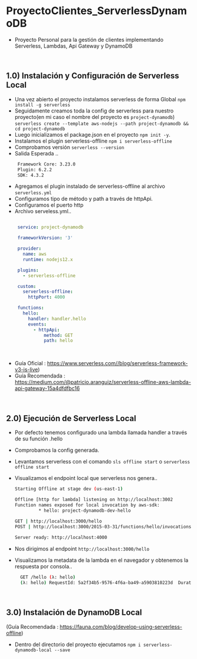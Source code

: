 # ProyectoClientes_ServerlessDynamoDB
* Proyecto Personal para la gestión de clientes implementando Serverless, Lambdas, Api Gateway y DynamoDB

</hr>

</br>   

## 1.0) Instalación y Configuración de Serverless Local
* Una vez abierto el proyecto instalamos  serverless de forma Global `npm install -g serverless`
* Seguidamente creamos toda la config de serverless para nuestro proyecto(en mi caso el nombre del proyecto es `project-dynamodb`) `serverless create --template aws-nodejs --path project-dynamodb && cd project-dynamodb`
* Luego inicializamos el package.json en el proyecto `npm init -y`.
* Instalamos el plugin serverless-offline `npm i serverless-offline`
* Comprobamos versión `serverless --version`
* Salida Esperada ..
   ``` bash
    Framework Core: 3.23.0
    Plugin: 6.2.2
    SDK: 4.3.2

   ```
* Agregamos el plugin instalado de serverless-offline al archivo `serverless.yml`
* Configuramos tipo de método y path a través de httpApi.
* Configuramos el puerto http 
* Archivo serveless.yml..
  ``` yml
  
   service: project-dynamodb

   frameworkVersion: '3'

   provider:
     name: aws
     runtime: nodejs12.x

   plugins:
     - serverless-offline 

   custom: 
     serverless-offline:
       httpPort: 4000   

   functions:
     hello:
       handler: handler.hello
       events:
         - httpApi:
             method: GET
             path: hello

  ``` 
   
  
</br>   

* Guía Oficial : https://www.serverless.com//blog/serverless-framework-v3-is-live)   
* Guía Recomendada : https://medium.com/@patricio.aranguiz/serverless-offline-aws-lambda-api-gateway-15a4dfdfbc16   
   
</br>

## 2.0) Ejecución de Serverless Local
* Por defecto tenemos configurado una lambda llamada handler a través de su función .hello
* Comprobamos la config generada.
* Levantamos serverless con el comando `sls offline start` o `serverless offline start`
* Visualizamos el endpoint local que serverless nos genera..

     ``` bash
     Starting Offline at stage dev (us-east-1)

   Offline [http for lambda] listening on http://localhost:3002
   Function names exposed for local invocation by aws-sdk:
              * hello: project-dynamodb-dev-hello
              
    GET | http://localhost:3000/hello   
    POST | http://localhost:3000/2015-03-31/functions/hello/invocations 
    
    Server ready: http://localhost:4000
  ``` 
  
* Nos dirigimos al endpoint `http://localhost:3000/hello`
* Visualizamos la metadata de la lambda en el navegador y obtenemos la respuesta por consola..
  
  ``` bash
    GET /hello (λ: hello)
    (λ: hello) RequestId: 5a2f34b5-9576-4f6a-ba49-a5903810223d  Duration: 114.74 ms  Billed Duration: 115 ms
  ```
  
</br>

## 3.0) Instalación de DynamoDB Local
(Guía Recomendada : https://fauna.com/blog/develop-using-serverless-offline)
* Dentro del directorio del proyecto ejecutamos `npm i serverless-dynamodb-local --save`

</br>   
